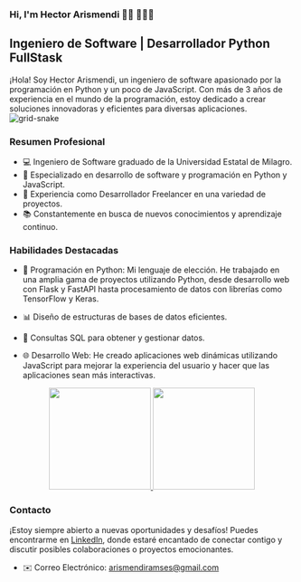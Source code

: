 ### Hi, I'm Hector Arismendi 👋🏼 👨🏼‍💻

## Ingeniero de Software | Desarrollador Python FullStask

¡Hola! Soy Hector Arismendi, un ingeniero de software apasionado por la programación en Python y un poco de JavaScript. Con más de 3 años de experiencia en el mundo de la programación, estoy dedicado a crear soluciones innovadoras y eficientes para diversas aplicaciones.
![grid-snake](https://github.com/hramses1/hramses1/assets/79066311/a40bffb7-b416-4b34-a0be-0ec7ac21094e)

### Resumen Profesional

- 💻 Ingeniero de Software graduado de la Universidad Estatal de Milagro.
- 🌟 Especializado en desarrollo de software y programación en Python y JavaScript.
- 🤝 Experiencia como Desarrollador Freelancer en una variedad de proyectos.
- 📚 Constantemente en busca de nuevos conocimientos y aprendizaje continuo.

### Habilidades Destacadas

- 🐍 Programación en Python: Mi lenguaje de elección. He trabajado en una amplia gama de proyectos utilizando Python, desde desarrollo web con Flask y FastAPI hasta procesamiento de datos con librerías como TensorFlow y Keras.
  
- 📊 Diseño de estructuras de bases de datos eficientes.
  
- 💼 Consultas SQL para obtener y gestionar datos.
  
- 🌐 Desarrollo Web: He creado aplicaciones web dinámicas utilizando JavaScript para mejorar la experiencia del usuario y hacer que las aplicaciones sean más interactivas.

<p align="center">
<a href="https://github.com/AVS1508">
  <img height="180em" src="https://github-readme-stats-eight-theta.vercel.app/api?username=hramses1&show_icons=true&theme=tokyonight&include_all_commits=true&count_private=true"/>
  <img height="180em" src="https://github-readme-stats-eight-theta.vercel.app/api/top-langs/?username=hramses1&layout=compact&langs_count=8&theme=tokyonight"/>
</a>
</p>

### Contacto

¡Estoy siempre abierto a nuevas oportunidades y desafíos! Puedes encontrarme en [LinkedIn](https://www.linkedin.com/in/hector-arismendi-469551167/), donde estaré encantado de conectar contigo y discutir posibles colaboraciones o proyectos emocionantes.

- ✉️ Correo Electrónico: arismendiramses@gmail.com
